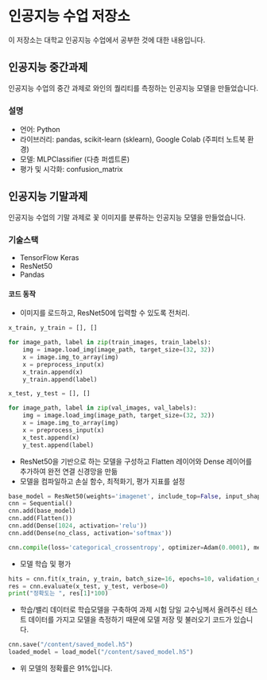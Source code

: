 # 인공지능 수업 저장소

이 저장소는 대학교 인공지능 수업에서 공부한 것에 대한 내용입니다.

## 인공지능 중간과제
인공지능 수업의 중간 과제로 와인의 퀄리티를 측정하는 인공지능 모델을 만들었습니다.

### 설명
- 언어: Python
- 라이브러리: pandas, scikit-learn (sklearn), Google Colab (주피터 노트북 환경)
- 모델: MLPClassifier (다층 퍼셉트론)
- 평가 및 시각화: confusion_matrix

## 인공지능 기말과제
인공지능 수업의 기말 과제로 꽃 이미지를 분류하는 인공지능 모델을 만들었습니다.

### 기술스택
- TensorFlow Keras
- ResNet50
- Pandas

#### 코드 동작

- 이미지를 로드하고, ResNet50에 입력할 수 있도록 전처리.
```python
x_train, y_train = [], []

for image_path, label in zip(train_images, train_labels):
    img = image.load_img(image_path, target_size=(32, 32))
    x = image.img_to_array(img)
    x = preprocess_input(x)
    x_train.append(x)
    y_train.append(label)

x_test, y_test = [], []

for image_path, label in zip(val_images, val_labels):
    img = image.load_img(image_path, target_size=(32, 32))
    x = image.img_to_array(img)
    x = preprocess_input(x)
    x_test.append(x)
    y_test.append(label)
```


- ResNet50을 기반으로 하는 모델을 구성하고 Flatten 레이어와 Dense 레이어를 추가하여 완전 연결 신경망을 만듦
- 모델을 컴파일하고 손실 함수, 최적화기, 평가 지표를 설정
```python
base_model = ResNet50(weights='imagenet', include_top=False, input_shape=(32, 32, 3))
cnn = Sequential()
cnn.add(base_model)
cnn.add(Flatten())
cnn.add(Dense(1024, activation='relu'))
cnn.add(Dense(no_class, activation='softmax'))

cnn.compile(loss='categorical_crossentropy', optimizer=Adam(0.0001), metrics=['accuracy'])
```


- 모델 학습 및 평가
```python
hits = cnn.fit(x_train, y_train, batch_size=16, epochs=10, validation_data=(x_test, y_test), verbose=1)
res = cnn.evaluate(x_test, y_test, verbose=0)
print("정확도는 ", res[1]*100)
```


-  학습/밸리 데이터로 학습모델을 구축하여 과제 시험 당일 교수님께서 올려주신 테스트 데이터를 가지고 모델을 측정하기 때문에 모델 저장 밎 불러오기 코드가 있습니다.
```python
cnn.save("/content/saved_model.h5")
loaded_model = load_model("/content/saved_model.h5")
```

- 위 모델의 정확률은 91%입니다.
